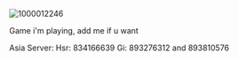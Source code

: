 ![1000012246](https://github.com/user-attachments/assets/35f7ed0f-c0f2-48ce-99a6-4f35fdca25a7)

Game i'm playing, add me if u want 

Asia Server:
Hsr: 834166639
Gi: 893276312 and 893810576
